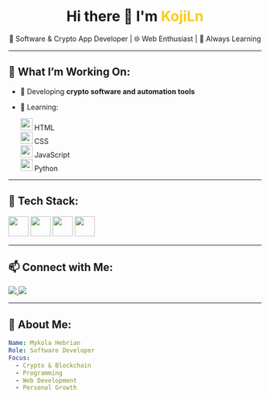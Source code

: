 <h1 align="center">
  Hi there 👋 I'm <span style="color:#FACC15;">KojiLn</span>
</h1>

<p align="center">
  🧠 Software & Crypto App Developer | 🌐 Web Enthusiast | 🚀 Always Learning
</p>

---

## 🚀 What I’m Working On:
- 🔧 Developing **crypto software and automation tools**
- 🌱 Learning:

  <img src="https://cdn.jsdelivr.net/gh/devicons/devicon/icons/html5/html5-original.svg" width="24" height="24" /> HTML  
  <img src="https://cdn.jsdelivr.net/gh/devicons/devicon/icons/css3/css3-original.svg" width="24" height="24" /> CSS  
  <img src="https://cdn.jsdelivr.net/gh/devicons/devicon/icons/javascript/javascript-original.svg" width="24" height="24" /> JavaScript  
  <img src="https://cdn.jsdelivr.net/gh/devicons/devicon/icons/python/python-original.svg" width="24" height="24" /> Python  

---

## 🧰 Tech Stack:
<p>
  <img src="https://cdn.jsdelivr.net/gh/devicons/devicon/icons/html5/html5-original.svg" width="40" height="40"/>
  <img src="https://cdn.jsdelivr.net/gh/devicons/devicon/icons/css3/css3-original.svg" width="40" height="40"/>
  <img src="https://cdn.jsdelivr.net/gh/devicons/devicon/icons/javascript/javascript-original.svg" width="40" height="40"/>
  <img src="https://cdn.jsdelivr.net/gh/devicons/devicon/icons/python/python-original.svg" width="40" height="40"/>
</p>

---

## 📫 Connect with Me:
<p>
  <a href="https://x.com/peter_sol_eth" target="_blank">
    <img src="https://img.shields.io/badge/Twitter-1DA1F2?style=for-the-badge&logo=twitter&logoColor=white"/>
  </a>
  <a href="https://discord.com/users/kojiln_18636" target="_blank">
    <img src="https://img.shields.io/badge/Discord-5865F2?style=for-the-badge&logo=discord&logoColor=white"/>
  </a>
</p>

---

## 📌 About Me:
```yaml
Name: Mykola Hebrian
Role: Software Developer
Focus:
  - Crypto & Blockchain
  - Programming
  - Web Development
  - Personal Growth
